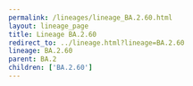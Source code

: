 ```yaml
---
permalink: /lineages/lineage_BA.2.60.html
layout: lineage_page
title: Lineage BA.2.60
redirect_to: ../lineage.html?lineage=BA.2.60
lineage: BA.2.60
parent: BA.2
children: ['BA.2.60']
---
```

